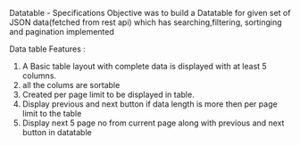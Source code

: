 Datatable - Specifications
Objective was to build a Datatable for given set of JSON data(fetched from rest api) which has searching,filtering, sortinging and pagination implemented

Data table Features : 
1. A Basic table layout with complete data is displayed with at least 5 columns. 
2. all the colums are sortable
3. Created per page limit to be displayed in table.
4. Display previous and next button if data length is more then per page limit to the table 
5. Display next 5 page no from current page along with previous and next button in datatable
